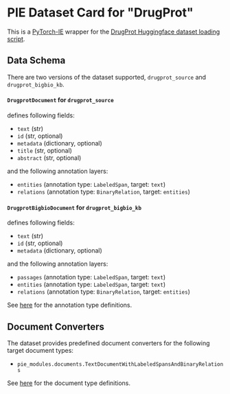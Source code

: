 # PIE Dataset Card for "DrugProt"

This is a [PyTorch-IE](https://github.com/ChristophAlt/pytorch-ie) wrapper for the
[DrugProt Huggingface dataset loading script](https://huggingface.co/datasets/bigbio/drugprot).

## Data Schema

There are two versions of the dataset supported, `drugprot_source` and `drugprot_bigbio_kb`.

#### `DrugprotDocument` for `drugprot_source`

defines following fields:

- `text` (str)
- `id` (str, optional)
- `metadata` (dictionary, optional)
- `title` (str, optional)
- `abstract` (str, optional)

and the following annotation layers:

- `entities` (annotation type: `LabeledSpan`, target: `text`)
- `relations` (annotation type: `BinaryRelation`, target: `entities`)

#### `DrugprotBigbioDocument` for `drugprot_bigbio_kb`

defines following fields:

- `text` (str)
- `id` (str, optional)
- `metadata` (dictionary, optional)

and the following annotation layers:

- `passages` (annotation type: `LabeledSpan`, target: `text`)
- `entities` (annotation type: `LabeledSpan`, target: `text`)
- `relations` (annotation type: `BinaryRelation`, target: `entities`)

See [here](https://github.com/ArneBinder/pie-modules/blob/main/src/pie_modules/annotations.py) for the annotation
type definitions.

## Document Converters

The dataset provides predefined document converters for the following target document types:

- `pie_modules.documents.TextDocumentWithLabeledSpansAndBinaryRelations`

See [here](https://github.com/ArneBinder/pie-modules/blob/main/src/pie_modules/documents.py) for the document type
definitions.

